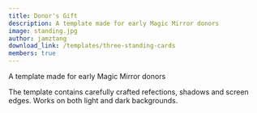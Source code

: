 ```yaml
---
title: Donor's Gift
description: A template made for early Magic Mirror donors
image: standing.jpg
author: jamztang
download_link: /templates/three-standing-cards
members: true
---
```


A template made for early Magic Mirror donors

The template contains carefully crafted refections, shadows and screen edges. Works on both light and dark backgrounds.